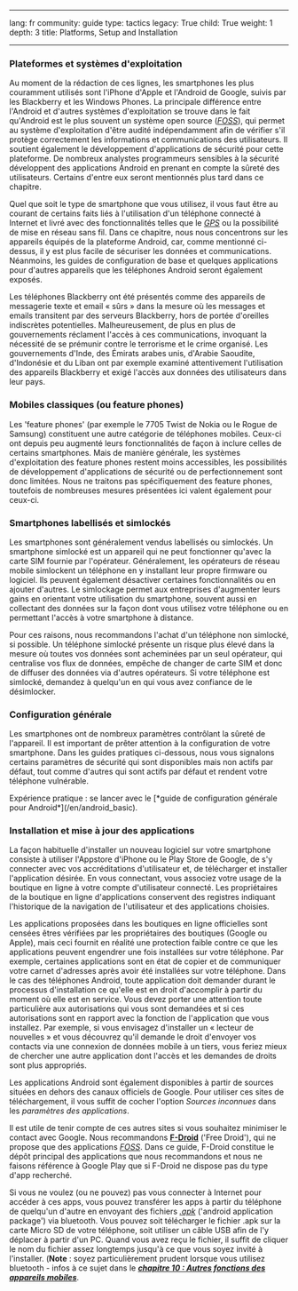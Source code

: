 

---

lang: fr
community: guide
type: tactics
legacy: True
child: True
weight: 1
depth: 3
title: Platforms, Setup and Installation

---

### Plateformes et systèmes d'exploitation ###

Au moment de la rédaction de ces lignes, les smartphones les plus couramment utilisés sont l'iPhone d'Apple et l'Android de Google, suivis par les Blackberry et les Windows Phones. La principale différence entre l'Android et d'autres systèmes d'exploitation se trouve dans le fait qu'Android est le plus souvent un système open source ([*FOSS*](/en/Glossary#FOSS)), qui permet au système d'exploitation d'être audité indépendamment afin de vérifier s'il protège correctement les informations et communications des utilisateurs. Il soutient également le développement d'applications de sécurité pour cette plateforme. De nombreux analystes programmeurs sensibles à la sécurité développent des applications Android en prenant en compte la sûreté des utilisateurs. Certains d'entre eux seront mentionnés plus tard dans ce chapitre.

Quel que soit le type de smartphone que vous utilisez, il vous faut être au courant de certains faits liés à l'utilisation d'un téléphone connecté à Internet et livré avec des fonctionnalités telles que le [*GPS*](/en/glossary#GPS) ou la possibilité de mise en réseau sans fil. Dans ce chapitre, nous nous concentrons sur les appareils équipés de la plateforme Android, car, comme mentionné ci-dessus, il y est plus facile de sécuriser les données et communications. Néanmoins, les guides de configuration de base et quelques applications pour d'autres appareils que les téléphones Android seront également exposés.

Les téléphones Blackberry ont été présentés comme des appareils de messagerie texte et email « sûrs » dans la mesure où les messages et emails transitent par des serveurs Blackberry, hors de portée d'oreilles indiscrètes potentielles. Malheureusement, de plus en plus de gouvernements réclament l'accès à ces communications, invoquant la nécessité de se prémunir contre le terrorisme et le crime organisé. Les gouvernements d'Inde, des Émirats arabes unis, d'Arabie Saoudite, d'Indonésie et du Liban ont par exemple examiné attentivement l'utilisation des appareils Blackberry et exigé l'accès aux données des utilisateurs dans leur pays.

### Mobiles classiques (ou feature phones) ###

Les 'feature phones' (par exemple le 7705 Twist de Nokia ou le Rogue de Samsung) constituent une autre catégorie de téléphones mobiles. Ceux-ci ont depuis peu augmenté leurs fonctionnalités de façon à inclure celles de certains smartphones. Mais de manière générale, les systèmes d'exploitation des feature phones restent moins accessibles, les possibilités de développement d'applications de sécurité ou de perfectionnement sont donc limitées. Nous ne traitons pas spécifiquement des feature phones, toutefois de nombreuses mesures présentées ici valent également pour ceux-ci.

### Smartphones labellisés et simlockés ###

Les smartphones sont généralement vendus labellisés ou simlockés. Un smartphone simlocké est un appareil qui ne peut fonctionner qu'avec la carte SIM fournie par l'opérateur. Généralement, les opérateurs de réseau mobile simlockent un téléphone en y installant leur propre firmware ou logiciel. Ils peuvent également désactiver certaines fonctionnalités ou en ajouter d'autres. Le simlockage permet aux entreprises d'augmenter leurs gains en orientant votre utilisation du smartphone, souvent aussi en collectant des données sur la façon dont vous utilisez votre téléphone ou en permettant l'accès à votre smartphone à distance.

Pour ces raisons, nous recommandons l'achat d'un téléphone non simlocké, si possible. Un téléphone simlocké présente un risque plus élevé dans la mesure où toutes vos données sont acheminées par un seul opérateur, qui centralise vos flux de données, empêche de changer de carte SIM et donc de diffuser des données via d'autres opérateurs. Si votre téléphone est simlocké, demandez à quelqu'un en qui vous avez confiance de le désimlocker.

### Configuration générale ###

Les smartphones ont de nombreux paramètres contrôlant la sûreté de l'appareil. Il est important de prêter attention à la configuration de votre smartphone. Dans les guides pratiques ci-dessous, nous vous signalons certains paramètres de sécurité qui sont disponibles mais non actifs par défaut, tout comme d'autres qui sont actifs par défaut et rendent votre téléphone vulnérable.

<div class=getstarted markdown=1>
Expérience pratique : se lancer avec le [*guide de configuration générale pour Android*](/en/android_basic).
</div>

### Installation et mise à jour des applications ###

La façon habituelle d'installer un nouveau logiciel sur votre smartphone consiste à utiliser l'Appstore d'iPhone ou le Play Store de Google, de s'y connecter avec vos accréditations d'utilisateur et, de télécharger et installer l'application désirée. En vous connectant, vous associez votre usage de la boutique en ligne à votre compte d'utilisateur connecté. Les propriétaires de la boutique en ligne d'applications conservent des registres indiquant l'historique de la navigation de l'utilisateur et des applications choisies.

Les applications proposées dans les boutiques en ligne officielles sont censées êtres vérifiées par les propriétaires des boutiques (Google ou Apple), mais ceci fournit en réalité une protection faible contre ce que les applications peuvent engendrer une fois installées sur votre téléphone. Par exemple, certaines applications sont en état de copier et de communiquer votre carnet d'adresses après avoir été installées sur votre téléphone. Dans le cas des téléphones Android, toute application doit demander durant le processus d'installation ce qu'elle est en droit d'accomplir à partir du moment où elle est en service. Vous devez porter une attention toute particulière aux autorisations qui vous sont demandées et si ces autorisations sont en rapport avec la fonction de l'application que vous installez. Par exemple, si vous envisagez d'installer un « lecteur de nouvelles » et vous découvrez qu'il demande le droit d'envoyer vos contacts via une connexion de données mobile à un tiers, vous feriez mieux de chercher une autre application dont l'accès et les demandes de droits sont plus appropriés.

Les applications Android sont également disponibles à partir de sources situées en dehors des canaux officiels de Google. Pour utiliser ces sites de téléchargement, il vous suffit de cocher l'option *Sources inconnues* dans les *paramètres des applications*.

Il est utile de tenir compte de ces autres sites si vous souhaitez minimiser le contact avec Google. Nous recommandons [**F-Droid**](http://f-droid.org) ('Free Droid'), qui ne propose que des applications [*FOSS*](/en/glossary#FOSS). Dans ce guide, F-Droid constitue le dépôt principal des applications que nous recommandons et nous ne faisons référence à Google Play que si F-Droid ne dispose pas du type d'app recherché.

Si vous ne voulez (ou ne pouvez) pas vous connecter à Internet pour accéder à ces apps, vous pouvez transférer les apps à partir du téléphone de quelqu'un d'autre en envoyant des fichiers [*.apk*](/en/glossary#apk) ('android application package') via bluetooth. Vous pouvez soit télécharger le fichier .apk sur la carte Micro SD de votre téléphone, soit utiliser un câble USB afin de l'y déplacer à partir d'un PC. Quand vous avez reçu le fichier, il suffit de cliquer le nom du fichier assez longtemps jusqu'à ce que vous soyez invité à l'installer. (**Note** : soyez particulièrement prudent lorsque vous utilisez bluetooth - infos à ce sujet dans le [***chapitre 10 : Autres fonctions des appareils mobiles***](/fr/chapter_10_2_4).

